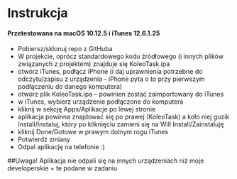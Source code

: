 # Instrukcja 

#### Przetestowana na macOS 10.12.5 i iTunes 12.6.1.25

* Pobiersz/sklonuj repo z GitHuba
* W projekcie, oprócz standardowego kodu źródłowego (i innych plików związanych z projektem) znajduje się KoleoTask.ipa
* otwórz iTunes, podłącz iPhone (i daj uprawnienia potrzebne do odczytu/zapisu z urządzenia - iPhone pyta o to przy pierwszym podłączeniu do danego komputera)
* otwórz plik KoleoTask.ipa – powinien zostać zaimportowany do iTunes
* w iTunes, wybierz urządzenie podłączone do komputera 
* kliknij w sekcję Apps/Aplikacje po lewej stronie
* aplikacja powinna znajdować się po prawej (KoleoTask) a koło niej guzik Install/Instaluj, który po kliknięciu zamieni się na Will Install/Zainstaluję
* kliknij Done/Gotowe w prawym dolnym rogu iTunes
* Potwierdź zmiany
* Odpal aplikację na telefonie :)

##Uwaga! Aplikacja nie odpali się na innych urządzeniach niż moje developerskie + te podane w zadaniu



